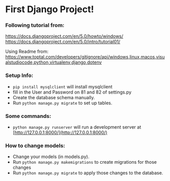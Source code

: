 # First Django Project!

### Following tutorial from:
https://docs.djangoproject.com/en/5.0/howto/windows/
https://docs.djangoproject.com/en/5.0/intro/tutorial01/

Using Readme from: https://www.toptal.com/developers/gitignore/api/windows,linux,macos,visualstudiocode,python,virtualenv,django,dotenv

### Setup Info:

* `pip install mysqlclient` will install mysqlclient
* fill in the User and Password on 81 and 82 of settings.py
* Create the database schema manually.
* Run `python manage.py migrate` to set up tables.


### Some commands:
* `python manage.py runserver` will run a development server at [http://127.0.0.1:8000/](http://127.0.0.1:8000/)

### How to change models:
- Change your models (in models.py).
- Run `python manage.py makemigrations` to create migrations for those changes
- Run `python manage.py migrate` to apply those changes to the database.